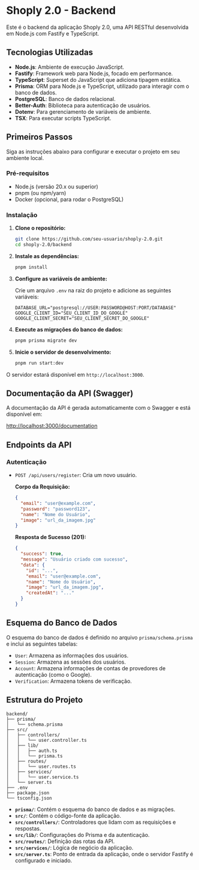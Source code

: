 # Shoply 2.0 - Backend

Este é o backend da aplicação Shoply 2.0, uma API RESTful desenvolvida em Node.js com Fastify e TypeScript.

## Tecnologias Utilizadas

- **Node.js**: Ambiente de execução JavaScript.
- **Fastify**: Framework web para Node.js, focado em performance.
- **TypeScript**: Superset do JavaScript que adiciona tipagem estática.
- **Prisma**: ORM para Node.js e TypeScript, utilizado para interagir com o banco de dados.
- **PostgreSQL**: Banco de dados relacional.
- **Better-Auth**: Biblioteca para autenticação de usuários.
- **Dotenv**: Para gerenciamento de variáveis de ambiente.
- **TSX**: Para executar scripts TypeScript.

## Primeiros Passos

Siga as instruções abaixo para configurar e executar o projeto em seu ambiente local.

### Pré-requisitos

- Node.js (versão 20.x ou superior)
- pnpm (ou npm/yarn)
- Docker (opcional, para rodar o PostgreSQL)

### Instalação

1. **Clone o repositório:**

   ```bash
   git clone https://github.com/seu-usuario/shoply-2.0.git
   cd shoply-2.0/backend
   ```

2. **Instale as dependências:**

   ```bash
   pnpm install
   ```

3. **Configure as variáveis de ambiente:**

   Crie um arquivo `.env` na raiz do projeto e adicione as seguintes variáveis:

   ```env
   DATABASE_URL="postgresql://USER:PASSWORD@HOST:PORT/DATABASE"
   GOOGLE_CLIENT_ID="SEU_CLIENT_ID_DO_GOOGLE"
   GOOGLE_CLIENT_SECRET="SEU_CLIENT_SECRET_DO_GOOGLE"
   ```

4. **Execute as migrações do banco de dados:**

   ```bash
   pnpm prisma migrate dev
   ```

5. **Inicie o servidor de desenvolvimento:**

   ```bash
   pnpm run start:dev
   ```

O servidor estará disponível em `http://localhost:3000`.

## Documentação da API (Swagger)

A documentação da API é gerada automaticamente com o Swagger e está disponível em:

[http://localhost:3000/documentation](http://localhost:3000/documentation)


## Endpoints da API

### Autenticação

- `POST /api/users/register`: Cria um novo usuário.

  **Corpo da Requisição:**

  ```json
  {
    "email": "user@example.com",
    "password": "password123",
    "name": "Nome do Usuário",
    "image": "url_da_imagem.jpg"
  }
  ```

  **Resposta de Sucesso (201):**

  ```json
  {
    "success": true,
    "message": "Usuário criado com sucesso",
    "data": {
      "id": "...",
      "email": "user@example.com",
      "name": "Nome do Usuário",
      "image": "url_da_imagem.jpg",
      "createdAt": "..."
    }
  }
  ```

## Esquema do Banco de Dados

O esquema do banco de dados é definido no arquivo `prisma/schema.prisma` e inclui as seguintes tabelas:

- `User`: Armazena as informações dos usuários.
- `Session`: Armazena as sessões dos usuários.
- `Account`: Armazena informações de contas de provedores de autenticação (como o Google).
- `Verification`: Armazena tokens de verificação.

## Estrutura do Projeto

```
backend/
├── prisma/
│   └── schema.prisma
├── src/
│   ├── controllers/
│   │   └── user.controller.ts
│   ├── lib/
│   │   ├── auth.ts
│   │   └── prisma.ts
│   ├── routes/
│   │   └── user.routes.ts
│   ├── services/
│   │   └── user.service.ts
│   └── server.ts
├── .env
├── package.json
└── tsconfig.json
```

- **`prisma/`**: Contém o esquema do banco de dados e as migrações.
- **`src/`**: Contém o código-fonte da aplicação.
- **`src/controllers/`**: Controladores que lidam com as requisições e respostas.
- **`src/lib/`**: Configurações do Prisma e da autenticação.
- **`src/routes/`**: Definição das rotas da API.
- **`src/services/`**: Lógica de negócio da aplicação.
- **`src/server.ts`**: Ponto de entrada da aplicação, onde o servidor Fastify é configurado e iniciado.
